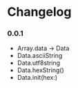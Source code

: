 # Changelog

### 0.0.1

- Array<UInt8>.data -> Data
- Data.asciiString
- Data.utf8string
- Data.hexString()
- Data.init(hex:)